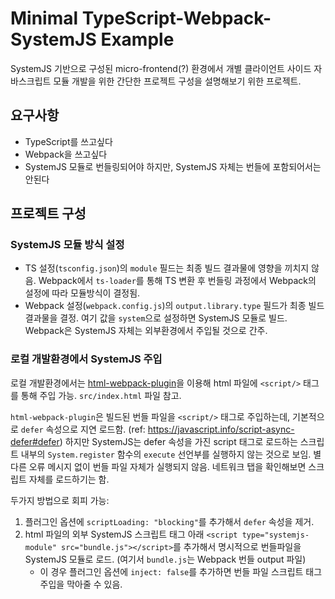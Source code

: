 # Minimal TypeScript-Webpack-SystemJS Example

SystemJS 기반으로 구성된 micro-frontend(?) 환경에서 개별 클라이언트 사이드 자바스크립트 모듈 개발을 위한 간단한 프로젝트 구성을 설명해보기 위한 프로젝트.


## 요구사항

* TypeScript를 쓰고싶다
* Webpack을 쓰고싶다
* SystemJS 모듈로 번들링되어야 하지만, SystemJS 자체는 번들에 포함되어서는 안된다

## 프로젝트 구성

### SystemJS 모듈 방식 설정

* TS 설정(`tsconfig.json`)의 `module` 필드는 최종 빌드 결과물에 영향을 끼치지 않음. Webpack에서 `ts-loader`를 통해 TS 변환 후 번들링 과정에서 Webpack의 설정에 따라 모듈방식이 결정됨.
* Webpack 설정(`webpack.config.js`)의 `output.library.type` 필드가 최종 빌드 결과물을 결정. 여기 값을 `system`으로 설정하면 SystemJS 모듈로 빌드. Webpack은 SystemJS 자체는 외부환경에서 주입될 것으로 간주.

### 로컬 개발환경에서 SystemJS 주입

로컬 개발환경에서는 [html-webpack-plugin](https://webpack.js.org/plugins/html-webpack-plugin/)을 이용해 html 파일에 `<script/>` 태그를 통해 주입 가능.
`src/index.html` 파일 참고.

`html-webpack-plugin`은 빌드된 번들 파일을 `<script/>` 태그로 주입하는데, 기본적으로 `defer` 속성으로 지연 로드함. 
(ref: https://javascript.info/script-async-defer#defer)
하지만 SystemJS는 defer 속성을 가진 script 태그로 로드하는 스크립트 내부의 `System.register` 함수의 `execute` 선언부를 실행하지 않는 것으로 보임. 별다른 오류 메시지 없이 번들 파일 자체가 실행되지 않음. 네트워크 탭을 확인해보면 스크립트 자체를 로드하기는 함.

두가지 방법으로 회피 가능:
1. 플러그인 옵션에 `scriptLoading: "blocking"`를 추가해서 `defer` 속성을 제거.
2. html 파일의 외부 SystemJS 스크립트 태그 아래 `<script type="systemjs-module" src="bundle.js"></script>`를 추가해서 명시적으로 번들파일을 SystemJS 모듈로 로드. (여기서 `bundle.js`는 Webpack 번들 output 파일)
    * 이 경우 플러그인 옵션에 `inject: false`를 추가하면 번들 파일 스크립트 태그 주입을 막아줄 수 있음.